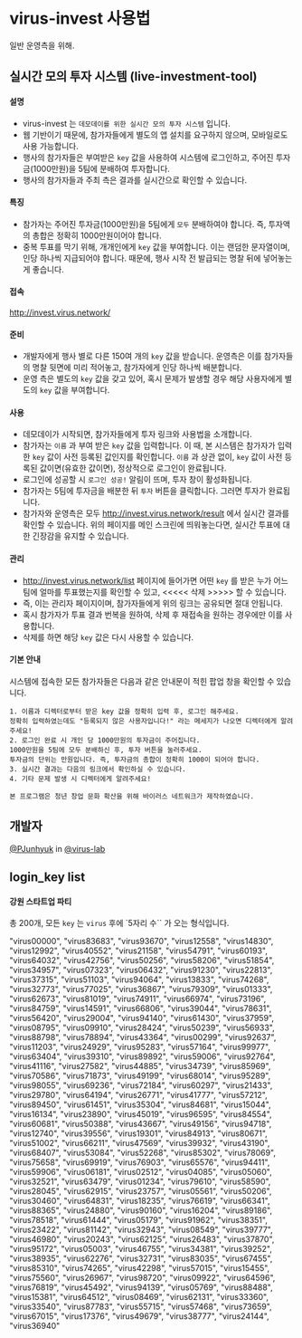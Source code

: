 # virus-invest 사용법
일반 운영측을 위해.

## 실시간 모의 투자 시스템 (live-investment-tool)

#### 설명
- virus-invest 는 `데모데이를 위한 실시간 모의 투자 시스템` 입니다.
- 웹 기반이기 때문에, 참가자들에게 별도의 앱 설치를 요구하지 않으며, 모바일로도 사용 가능합니다.
- 행사의 참가자들은 부여받은 `key` 값을 사용하여 시스템에 로그인하고, 주어진 투자금(1000만원)을 5팀에 분배하여 투자합니다.
- 행사의 참가자들과 주최 측은 결과를 실시간으로 확인할 수 있습니다.

#### 특징
- 참가자는 주어진 투자금(1000만원)을 5팀에게 `모두` 분배하여야 합니다. 즉, 투자액의 총합은 정확히 1000만원이어야 합니다.
- 중복 투표를 막기 위해, 개개인에게 `key` 값을 부여합니다. 이는 랜덤한 문자열이며, 인당 하나씩 지급되어야 합니다. 때문에, 행사 시작 전 발급되는 명찰 뒤에 넣어놓는게 좋습니다.

#### 접속
http://invest.virus.network/

#### 준비
- 개발자에게 행사 별로 다른 150여 개의 `key` 값을 받습니다. 운영측은 이를 참가자들의 명찰 뒷면에 미리 적어놓고, 참가자에게 인당 하나씩 배분합니다.
- 운영 측은 별도의 `key` 값을 갖고 있어, 혹시 문제가 발생할 경우 해당 사용자에게 별도의 `key` 값을 부여합니다.

#### 사용
- 데모데이가 시작되면, 참가자들에게 투자 링크와 사용법을 소개합니다.
- 참가자는 `이름` 과 부여 받은 `key` 값을 입력합니다. 이 때, 본 시스템은 참가자가 입력한 `key` 값이 사전 등록된 값인지를 확인합니다. `이름` 과 상관 없이, `key` 값이 사전 등록된 값이면(유효한 값이면), 정상적으로 로그인이 완료됩니다.
- 로그인에 성공할 시 `로그인 성공!` 알림이 뜨며, 투자 창이 활성화됩니다.
- 참가자는 5팀에 투자금을 배분한 뒤 `투자` 버튼을 클릭합니다. 그러면 투자가 완료됩니다.
- 참가자와 운영측은 모두 http://invest.virus.network/result 에서 실시간 결과를 확인할 수 있습니다. 위의 페이지를 메인 스크린에 띄워놓는다면, 실시간 투표에 대한 긴장감을 유지할 수 있습니다.

#### 관리
- http://invest.virus.network/list 페이지에 들어가면 어떤 `key` 를 받은 누가 어느 팀에 얼마를 투표했는지를 확인할 수 있고, <<<<< 삭제 >>>>> 할 수 있습니다.
- 즉, 이는 관리자 페이지이며, 참가자들에게 위의 링크는 공유되면 절대 안됩니다.
- 혹시 참가자가 투표 결과 번복을 원하여, 삭제 후 재접속을 원하는 경우에만 이를 사용합니다.
- 삭제를 하면 해당 `key` 값은 다시 사용할 수 있습니다.

#### 기본 안내
시스템에 접속한 모든 참가자들은 다음과 같은 안내문이 적힌 팝업 창을 확인할 수 있습니다.

```
1. 이름과 디렉터로부터 받은 key 값을 정확히 입력 후, 로그인 해주세요.
정확히 입력하였는데도 "등록되지 않은 사용자입니다!" 라는 메세지가 나오면 디렉터에게 알려주세요!
2. 로그인 완료 시 개인 당 1000만원의 투자금이 주어집니다.
1000만원을 5팀에 모두 분배하신 후, 투자 버튼을 눌러주세요.
투자금의 단위는 만원입니다. 즉, 투자금의 총합이 정확히 1000이 되어야 합니다.
3. 실시간 결과는 다음의 링크에서 확인하실 수 있습니다.
4. 기타 문제 발생 시 디렉터에게 알려주세요!

본 프로그램은 청년 창업 문화 확산을 위해 바이러스 네트워크가 제작하였습니다.
```

## 개발자
[@PJunhyuk](https://github.com/PJunhyuk) in [@virus-lab](https://github.com/virus-lab)

## login_key list

#### 강원 스타트업 파티

총 200개, 모든 `key` 는 `virus` 후에 `5자리 수`` 가 오는 형식입니다.

"virus00000",
"virus83683",
"virus93670",
"virus12558",
"virus14830",
"virus12992",
"virus40552",
"virus21158",
"virus54791",
"virus60193",
"virus64032",
"virus42756",
"virus50256",
"virus58206",
"virus51854",
"virus34957",
"virus07323",
"virus06432",
"virus91230",
"virus22813",
"virus37315",
"virus51103",
"virus94064",
"virus13833",
"virus74268",
"virus32773",
"virus77025",
"virus36867",
"virus79309",
"virus01333",
"virus62673",
"virus81019",
"virus74911",
"virus66974",
"virus73196",
"virus84759",
"virus14591",
"virus66806",
"virus39044",
"virus78631",
"virus56420",
"virus29004",
"virus94140",
"virus61430",
"virus37959",
"virus08795",
"virus09910",
"virus28424",
"virus50239",
"virus56933",
"virus88798",
"virus78894",
"virus43364",
"virus00299",
"virus92637",
"virus11203",
"virus24929",
"virus95283",
"virus57164",
"virus99977",
"virus63404",
"virus39310",
"virus89892",
"virus59006",
"virus92764",
"virus41116",
"virus27582",
"virus44885",
"virus34739",
"virus85969",
"virus70586",
"virus71873",
"virus49199",
"virus68014",
"virus95289",
"virus98055",
"virus69236",
"virus72184",
"virus60297",
"virus21433",
"virus29780",
"virus64194",
"virus26771",
"virus41777",
"virus57212",
"virus89450",
"virus61451",
"virus35304",
"virus84681",
"virus15044",
"virus16134",
"virus23890",
"virus45019",
"virus96595",
"virus84554",
"virus60681",
"virus50388",
"virus43667",
"virus49156",
"virus94718",
"virus12740",
"virus39556",
"virus19301",
"virus84913",
"virus80671",
"virus51002",
"virus66211",
"virus47569",
"virus39932",
"virus43190",
"virus68407",
"virus53084",
"virus52268",
"virus85302",
"virus78069",
"virus75658",
"virus69919",
"virus76903",
"virus65576",
"virus94411",
"virus59906",
"virus06181",
"virus02512",
"virus04085",
"virus05060",
"virus32521",
"virus63479",
"virus01234",
"virus79610",
"virus58590",
"virus28045",
"virus62915",
"virus23757",
"virus05561",
"virus50206",
"virus30460",
"virus64831",
"virus18235",
"virus76619",
"virus66341",
"virus88365",
"virus24880",
"virus90160",
"virus16204",
"virus89186",
"virus78518",
"virus61444",
"virus05179",
"virus91962",
"virus38351",
"virus23422",
"virus81142",
"virus32943",
"virus08549",
"virus39777",
"virus46980",
"virus20243",
"virus62125",
"virus26483",
"virus37870",
"virus95172",
"virus05003",
"virus46755",
"virus34381",
"virus39252",
"virus38935",
"virus62276",
"virus32731",
"virus83035",
"virus67455",
"virus85310",
"virus74265",
"virus42298",
"virus57015",
"virus15455",
"virus75560",
"virus26967",
"virus98720",
"virus09922",
"virus64596",
"virus76819",
"virus45492",
"virus94139",
"virus05769",
"virus88488",
"virus15381",
"virus64512",
"virus08469",
"virus62131",
"virus33360",
"virus33540",
"virus87783",
"virus55715",
"virus57468",
"virus73659",
"virus67015",
"virus17376",
"virus49679",
"virus38777",
"virus24144",
"virus36940"
